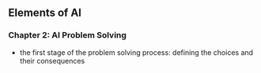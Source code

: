 ## Elements of AI

### Chapter 2: AI Problem Solving

- the first stage of the problem solving process: defining the choices and their consequences
